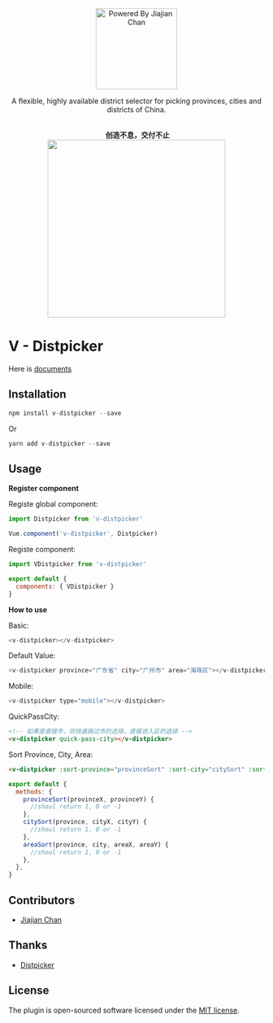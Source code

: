 <p align="center">
<img src="https://pigjian.com/images/v-distpicker.png" alt="Powered By Jiajian Chan" width="160">
</p>

<p align="center">A flexible, highly available district selector for picking provinces, cities and districts of China.</p>

<p align="center">
  <br>
  <b>创造不息，交付不止</b>
  <br>
  <a href="https://www.yousails.com">
    <img src="https://yousails.com/banners/brand.png" width=350>
  </a>
</p>

# V - Distpicker

Here is [documents](http://distpicker.iline.co/)

## Installation

```javascript
npm install v-distpicker --save
```

Or

```javascript
yarn add v-distpicker --save
```

## Usage

**Register component**

Registe global component:

```javascript
import Distpicker from 'v-distpicker'

Vue.component('v-distpicker', Distpicker)
```

Registe component:

```javascript
import VDistpicker from 'v-distpicker'

export default {
  components: { VDistpicker }
}
```

**How to use**

Basic:

```javascript
<v-distpicker></v-distpicker>
```

Default Value:

```javascript
<v-distpicker province="广东省" city="广州市" area="海珠区"></v-distpicker>
```

Mobile:

```javascript
<v-distpicker type="mobile"></v-distpicker>
```

QuickPassCity:

```html
<!-- 如果是直辖市，则快速跳过市的选择，直接进入区的选择 -->
<v-distpicker quick-pass-city></v-distpicker>
```

Sort Province, City, Area:

```html
<v-distpicker :sort-province="provinceSort" :sort-city="citySort" :sort-area="areaSort"></v-distpicker>
```
```javascript
export default {
  methods: {
    provinceSort(provinceX, provinceY) { 
      //shoul return 1, 0 or -1
    },
    citySort(province, cityX, cityY) { 
      //shoul return 1, 0 or -1
    },
    areaSort(province, city, areaX, areaY) { 
      //shoul return 1, 0 or -1
    },
  },
}
```

## Contributors

- [Jiajian Chan](http://github.com/jcc)

## Thanks

- [Distpicker](https://github.com/fengyuanchen/distpicker)

## License

The plugin is open-sourced software licensed under the [MIT license](http://opensource.org/licenses/MIT).
